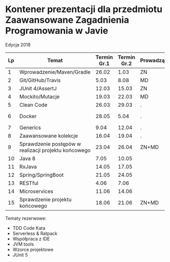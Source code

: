 # Kontener prezentacji dla przedmiotu Zaawansowane Zagadnienia Programowania w Javie
Edycja 2018

Lp | Temat | Termin Gr.1 |Termin Gr.2 | Prowadzący | Uwagi
--- | --- | --- | --- | --- | --- 
1 | Wprowadzenie/Maven/Gradle | 26.02 | 1.03 | ZN | 
2 | Git/GitHub/Travis | 5.03 |  8.08 | MD | 
3 | JUnit 4/AssertJ | 12.03 | 15.03 | ZN | 
4 | Mockito/Mutacje | 19.03 | 22.03 | MD |
5 | Clean Code | 26.03 | 29.03 | . |
6 | Docker | 28.05 | 5.04 | . | Przerwa świąteczna
7 | Generics | 9.04 | 12.04 | . | 
8 | Zaawansowane kolekcje | 16.04 | 19.04 | . | 
9 | Sprawdzenie postępów w realizacji projektu końcowego | 23.04 | 26.04 | ZN+MD | 
10| Java 8 | 7.05 | 10.05 | |  
11| RxJava | 14.05| 17.05 | | 
12| Spring/SpringBoot | 21.05 | 24.05 | | 
13| RESTful | 4.06 | 7.06 | | 
14| Microservices | 11.06 | 14.06 | | 
15| Sprawdzenie projektu końcowego | 18.06 | 21.06 | ZN+MD | 


Tematy rezerwowe:
- TDD Code Kata
- Serverless & Ratpack
- Współpraca z IDE
- JVM tools
- Wzorce projektowe
- JUnit 5
